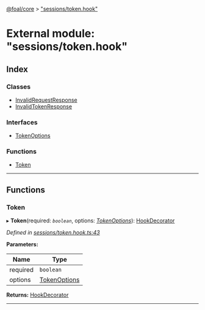 [@foal/core](../README.md) > ["sessions/token.hook"](../modules/_sessions_token_hook_.md)

# External module: "sessions/token.hook"

## Index

### Classes

* [InvalidRequestResponse](../classes/_sessions_token_hook_.invalidrequestresponse.md)
* [InvalidTokenResponse](../classes/_sessions_token_hook_.invalidtokenresponse.md)

### Interfaces

* [TokenOptions](../interfaces/_sessions_token_hook_.tokenoptions.md)

### Functions

* [Token](_sessions_token_hook_.md#token)

---

## Functions

<a id="token"></a>

###  Token

▸ **Token**(required: *`boolean`*, options: *[TokenOptions](../interfaces/_sessions_token_hook_.tokenoptions.md)*): [HookDecorator](_core_hooks_.md#hookdecorator)

*Defined in [sessions/token.hook.ts:43](https://github.com/FoalTS/foal/blob/aac11366/packages/core/src/sessions/token.hook.ts#L43)*

**Parameters:**

| Name | Type |
| ------ | ------ |
| required | `boolean` |
| options | [TokenOptions](../interfaces/_sessions_token_hook_.tokenoptions.md) |

**Returns:** [HookDecorator](_core_hooks_.md#hookdecorator)

___

